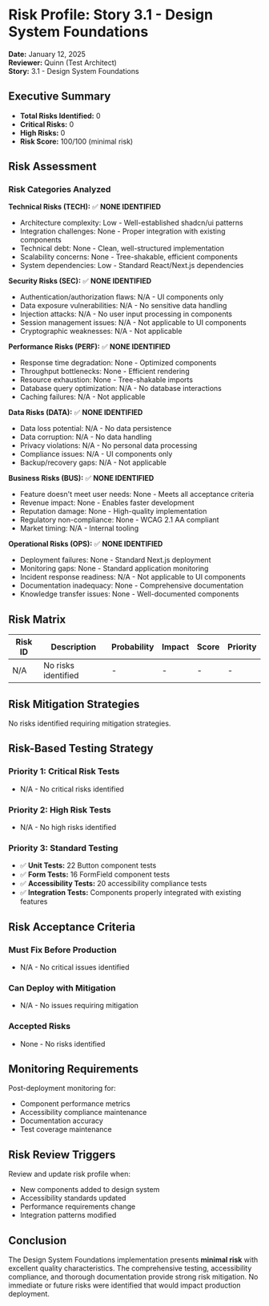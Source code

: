 # Risk Profile: Story 3.1 - Design System Foundations

**Date:** January 12, 2025  
**Reviewer:** Quinn (Test Architect)  
**Story:** 3.1 - Design System Foundations

## Executive Summary

- **Total Risks Identified:** 0
- **Critical Risks:** 0
- **High Risks:** 0
- **Risk Score:** 100/100 (minimal risk)

## Risk Assessment

### Risk Categories Analyzed

**Technical Risks (TECH):** ✅ **NONE IDENTIFIED**
- Architecture complexity: Low - Well-established shadcn/ui patterns
- Integration challenges: None - Proper integration with existing components
- Technical debt: None - Clean, well-structured implementation
- Scalability concerns: None - Tree-shakable, efficient components
- System dependencies: Low - Standard React/Next.js dependencies

**Security Risks (SEC):** ✅ **NONE IDENTIFIED**
- Authentication/authorization flaws: N/A - UI components only
- Data exposure vulnerabilities: N/A - No sensitive data handling
- Injection attacks: N/A - No user input processing in components
- Session management issues: N/A - Not applicable to UI components
- Cryptographic weaknesses: N/A - Not applicable

**Performance Risks (PERF):** ✅ **NONE IDENTIFIED**
- Response time degradation: None - Optimized components
- Throughput bottlenecks: None - Efficient rendering
- Resource exhaustion: None - Tree-shakable imports
- Database query optimization: N/A - No database interactions
- Caching failures: N/A - Not applicable

**Data Risks (DATA):** ✅ **NONE IDENTIFIED**
- Data loss potential: N/A - No data persistence
- Data corruption: N/A - No data handling
- Privacy violations: N/A - No personal data processing
- Compliance issues: N/A - UI components only
- Backup/recovery gaps: N/A - Not applicable

**Business Risks (BUS):** ✅ **NONE IDENTIFIED**
- Feature doesn't meet user needs: None - Meets all acceptance criteria
- Revenue impact: None - Enables faster development
- Reputation damage: None - High-quality implementation
- Regulatory non-compliance: None - WCAG 2.1 AA compliant
- Market timing: N/A - Internal tooling

**Operational Risks (OPS):** ✅ **NONE IDENTIFIED**
- Deployment failures: None - Standard Next.js deployment
- Monitoring gaps: None - Standard application monitoring
- Incident response readiness: N/A - Not applicable to UI components
- Documentation inadequacy: None - Comprehensive documentation
- Knowledge transfer issues: None - Well-documented components

## Risk Matrix

| Risk ID | Description | Probability | Impact | Score | Priority |
|---------|-------------|-------------|--------|-------|----------|
| N/A | No risks identified | - | - | - | - |

## Risk Mitigation Strategies

No risks identified requiring mitigation strategies.

## Risk-Based Testing Strategy

### Priority 1: Critical Risk Tests
- N/A - No critical risks identified

### Priority 2: High Risk Tests
- N/A - No high risks identified

### Priority 3: Standard Testing
- ✅ **Unit Tests:** 22 Button component tests
- ✅ **Form Tests:** 16 FormField component tests  
- ✅ **Accessibility Tests:** 20 accessibility compliance tests
- ✅ **Integration Tests:** Components properly integrated with existing features

## Risk Acceptance Criteria

### Must Fix Before Production
- N/A - No critical issues identified

### Can Deploy with Mitigation
- N/A - No issues requiring mitigation

### Accepted Risks
- None - No risks identified

## Monitoring Requirements

Post-deployment monitoring for:
- Component performance metrics
- Accessibility compliance maintenance
- Documentation accuracy
- Test coverage maintenance

## Risk Review Triggers

Review and update risk profile when:
- New components added to design system
- Accessibility standards updated
- Performance requirements change
- Integration patterns modified

## Conclusion

The Design System Foundations implementation presents **minimal risk** with excellent quality characteristics. The comprehensive testing, accessibility compliance, and thorough documentation provide strong risk mitigation. No immediate or future risks were identified that would impact production deployment.
